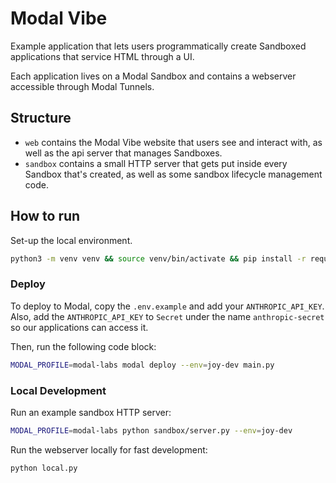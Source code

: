 # Modal Vibe
Example application that lets users programmatically create Sandboxed applications that service HTML through a UI.

Each application lives on a Modal Sandbox and contains a webserver accessible through Modal Tunnels.


## Structure
- `web` contains the Modal Vibe website that users see and interact with, as well as the api server that manages Sandboxes.
- `sandbox` contains a small HTTP server that gets put inside every Sandbox that's created, as well as some sandbox lifecycle management code.

## How to run

Set-up the local environment.

```bash
python3 -m venv venv && source venv/bin/activate && pip install -r requirements.txt
```

### Deploy
To deploy to Modal, copy the `.env.example` and add your `ANTHROPIC_API_KEY`. Also, add the `ANTHROPIC_API_KEY` to `Secret` under the name `anthropic-secret` so our applications can access it.

Then, run the following code block:

```bash
MODAL_PROFILE=modal-labs modal deploy --env=joy-dev main.py
```

### Local Development

Run an example sandbox HTTP server:
```bash
MODAL_PROFILE=modal-labs python sandbox/server.py --env=joy-dev
```

Run the webserver locally for fast development:
```bash
python local.py
```

